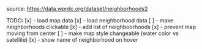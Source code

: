source: https://data.wprdc.org/dataset/neighborhoods2

TODO:
[x] - load map data
[x] - load neighborhood data
[ ] - make neighborhoods clickable
[x] - add list of neighboorhoods
[x] - prevent map moving from center
[ ] - make map style changeable (water color vs satellite)
[x] - show name of neighborhood on hover